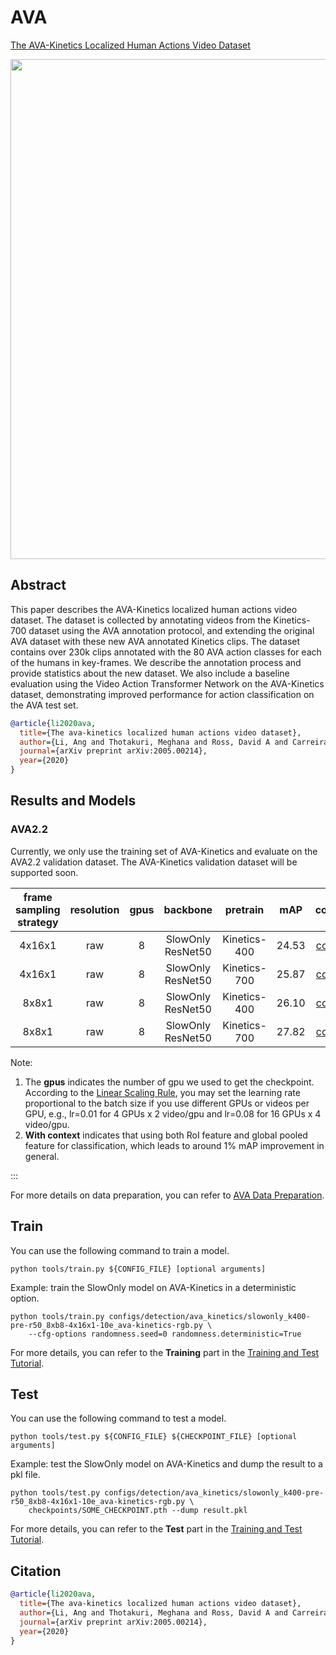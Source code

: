 # AVA

[The AVA-Kinetics Localized Human Actions Video Dataset](https://arxiv.org/abs/2005.00214)

<!-- [ALGORITHM] -->

<div align="center">
  <img src="https://user-images.githubusercontent.com/35267818/205511687-8cafd48c-7f4a-4a4c-a8e6-8182635b0411.png" width="800px"/>
</div>

## Abstract

<!-- [ABSTRACT] -->

This paper describes the AVA-Kinetics localized human actions video dataset. The dataset is collected by annotating videos from the Kinetics-700 dataset using the AVA annotation protocol, and extending the original AVA dataset with these new AVA annotated Kinetics clips. The dataset contains over 230k clips annotated with the 80 AVA action classes for each of the humans in key-frames. We describe the annotation process and provide statistics about the new dataset. We also include a baseline evaluation using the Video Action Transformer Network on the AVA-Kinetics dataset, demonstrating improved performance for action classification on the AVA test set.

```BibTeX
@article{li2020ava,
  title={The ava-kinetics localized human actions video dataset},
  author={Li, Ang and Thotakuri, Meghana and Ross, David A and Carreira, Jo{\~a}o and Vostrikov, Alexander and Zisserman, Andrew},
  journal={arXiv preprint arXiv:2005.00214},
  year={2020}
}
```

## Results and Models

### AVA2.2

Currently, we only use the training set of AVA-Kinetics and evaluate on the AVA2.2 validation dataset. The AVA-Kinetics validation dataset will be supported soon.

| frame sampling strategy | resolution | gpus |     backbone      |   pretrain   |  mAP  |                    config                    |                    ckpt                     |                    log                     |
| :---------------------: | :--------: | :--: | :---------------: | :----------: | :---: | :------------------------------------------: | :-----------------------------------------: | :----------------------------------------: |
|         4x16x1          |    raw     |  8   | SlowOnly ResNet50 | Kinetics-400 | 24.53 | [config](/configs/detection/ava_kinetics/slowonly_k400-pre-r50_8xb8-4x16x1-10e_ava-kinetics-rgb.py) | [ckpt](https://download.openmmlab.com/mmaction/v1.0/detection/ava_kinetics/slowonly_k400-pre-r50_8xb8-4x16x1-10e_ava-kinetics-rgb/slowonly_k400-pre-r50_8xb8-4x16x1-10e_ava-kinetics-rgb_20221205-33e3ca7c.pth) | [log](https://download.openmmlab.com/mmaction/v1.0/detection/ava_kinetics/slowonly_k400-pre-r50_8xb8-4x16x1-10e_ava-kinetics-rgb/slowonly_k400-pre-r50_8xb8-4x16x1-10e_ava-kinetics-rgb.log) |
|          4x16x1          |    raw     |  8   | SlowOnly ResNet50 | Kinetics-700 | 25.87 | [config](/configs/detection/ava_kinetics/slowonly_k700-pre-r50_8xb8-4x16x1-10e_ava-kinetics-rgb.py) | [ckpt](https://download.openmmlab.com/mmaction/v1.0/detection/ava_kinetics/slowonly_k700-pre-r50_8xb8-4x16x1-10e_ava-kinetics-rgb/slowonly_k700-pre-r50_8xb8-4x16x1-10e_ava-kinetics-rgb_20221205-a07e8c15.pth) | [log](https://download.openmmlab.com/mmaction/v1.0/detection/ava_kinetics/slowonly_k700-pre-r50_8xb8-4x16x1-10e_ava-kinetics-rgb/slowonly_k700-pre-r50_8xb8-4x16x1-10e_ava-kinetics-rgb.log) |
|          8x8x1          |    raw     |  8   | SlowOnly ResNet50 | Kinetics-400 | 26.10 | [config](/configs/detection/ava_kinetics/slowonly_k400-pre-r50_8xb8-8x8x1-10e_ava-kinetics-rgb.py) | [ckpt](https://download.openmmlab.com/mmaction/v1.0/detection/ava_kinetics/slowonly_k400-pre-r50_8xb8-8x8x1-10e_ava-kinetics-rgb/slowonly_k400-pre-r50_8xb8-8x8x1-10e_ava-kinetics-rgb_20221205-8f8dff3b.pth) | [log](https://download.openmmlab.com/mmaction/v1.0/detection/ava_kinetics/slowonly_k400-pre-r50_8xb8-8x8x1-10e_ava-kinetics-rgb/slowonly_k400-pre-r50_8xb8-8x8x1-10e_ava-kinetics-rgb.log) |
|          8x8x1          |    raw     |  8   | SlowOnly ResNet50 | Kinetics-700 | 27.82 | [config](/configs/detection/ava_kinetics/slowonly_k700-pre-r50_8xb8-8x8x1-10e_ava-kinetics-rgb.py) | [ckpt](https://download.openmmlab.com/mmaction/v1.0/detection/ava_kinetics/slowonly_k700-pre-r50_8xb8-8x8x1-10e_ava-kinetics-rgb/slowonly_k700-pre-r50_8xb8-8x8x1-10e_ava-kinetics-rgb_20221205-16a01c37.pth) | [log](https://download.openmmlab.com/mmaction/v1.0/detection/ava_kinetics/slowonly_k700-pre-r50_8xb8-8x8x1-10e_ava-kinetics-rgb/slowonly_k700-pre-r50_8xb8-8x8x1-10e_ava-kinetics-rgb.log) |

Note:

1. The **gpus** indicates the number of gpu we used to get the checkpoint.
   According to the [Linear Scaling Rule](https://arxiv.org/abs/1706.02677), you may set the learning rate proportional to the batch size if you use different GPUs or videos per GPU,
   e.g., lr=0.01 for 4 GPUs x 2 video/gpu and lr=0.08 for 16 GPUs x 4 video/gpu.
2. **With context** indicates that using both RoI feature and global pooled feature for classification, which leads to around 1% mAP improvement in general.

:::

For more details on data preparation, you can refer to [AVA Data Preparation](/tools/data/ava/README.md).

## Train

You can use the following command to train a model.

```shell
python tools/train.py ${CONFIG_FILE} [optional arguments]
```

Example: train the SlowOnly model on AVA-Kinetics in a deterministic option.

```shell
python tools/train.py configs/detection/ava_kinetics/slowonly_k400-pre-r50_8xb8-4x16x1-10e_ava-kinetics-rgb.py \
    --cfg-options randomness.seed=0 randomness.deterministic=True
```

For more details, you can refer to the **Training** part in the [Training and Test Tutorial](/docs/en/user_guides/4_train_test.md).

## Test

You can use the following command to test a model.

```shell
python tools/test.py ${CONFIG_FILE} ${CHECKPOINT_FILE} [optional arguments]
```

Example: test the SlowOnly model on AVA-Kinetics and dump the result to a pkl file.

```shell
python tools/test.py configs/detection/ava_kinetics/slowonly_k400-pre-r50_8xb8-4x16x1-10e_ava-kinetics-rgb.py \
    checkpoints/SOME_CHECKPOINT.pth --dump result.pkl
```

For more details, you can refer to the **Test** part in the [Training and Test Tutorial](/docs/en/user_guides/4_train_test.md).

## Citation

<!-- [DATASET] -->

```BibTeX
@article{li2020ava,
  title={The ava-kinetics localized human actions video dataset},
  author={Li, Ang and Thotakuri, Meghana and Ross, David A and Carreira, Jo{\~a}o and Vostrikov, Alexander and Zisserman, Andrew},
  journal={arXiv preprint arXiv:2005.00214},
  year={2020}
}
```
